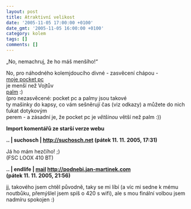 ```yaml
---
layout: post
title: Atraktivní velikost
date: '2005-11-05 17:00:00 +0100'
date_gmt: '2005-11-05 16:00:00 +0100'
category: kolem
tags: []
comments: []
---
```

<p>&bdquo;No, nemachruj, že ho máš menšího!&ldquo;</p>
<p>No, pro náhodného kolemjdoucího divné - zasvěcení chápou -<br />
<a href="http://www.ce4you.cz/articles/detail.asp?a=46">moje pocket pc</a><br />
je menší než Vojtův<br />
<a href="http://www.svetpda.cz/svetpda/svetpda.nsf/0/E4E6BE8395B5F5A1C1256B0B002B1120">palm</a> :)<br />
(pro nezasvěcené: pocket pc a palmy jsou takové<br />
ty mašinky do kapsy, co vám sešněrují čas (viz odkazy) a můžete do nich ťukat dotykovým<br />
perem - a zásadní je, že pocket pc je <em>většinou</em> větší než palm :))</p>
<div class="import-komentaru">
<p><strong>Import komentářů ze starší verze webu</strong></p>
<div class="comment">
<p style="font-weight:bold"><span class="compredmet">..</span> | <span class="comname">suchosch</span> |  <a href="http://suchosch.net">http://suchosch.net</a> (pátek&nbsp;11.&nbsp;11.&nbsp;2005,&nbsp;17:31)</p>
<p>Já ho mám hezčího! ;) <br> (FSC LOOX 410 BT) </p>
</div>
<div class="comment">
<p style="font-weight:bold"><span class="compredmet">..</span> | <span class="comname">endlife</span> |  <a href="mailto:jan.martinek@post.cz">mail</a>  <a href="http://podnebi.jan-martinek.com">http://podnebi.jan-martinek.com</a> (pátek&nbsp;11.&nbsp;11.&nbsp;2005,&nbsp;21:56)</p>
<p>jj, takového jsem chtěl původně, taky se mi líbí (a víc mi sedne k mému noutbůku, přemýšlel jsem spíš o 420 s wifi), ale s mou finální volbou jsem nadmíru spokojen :) </p>
</div>
</div>
